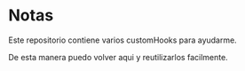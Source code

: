 # Notas

Este repositorio contiene varios customHooks para ayudarme.

De esta manera puedo volver aqui y reutilizarlos facilmente. 